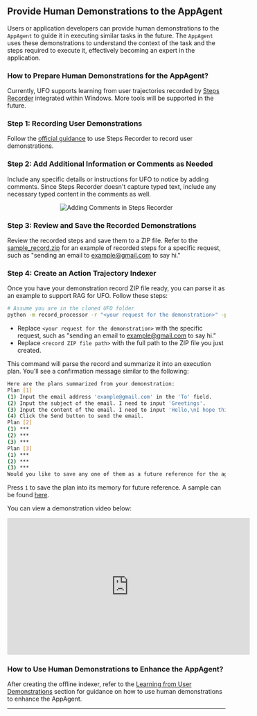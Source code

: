 ## Provide Human Demonstrations to the AppAgent

Users or application developers can provide human demonstrations to the `AppAgent` to guide it in executing similar tasks in the future. The `AppAgent` uses these demonstrations to understand the context of the task and the steps required to execute it, effectively becoming an expert in the application.

### How to Prepare Human Demonstrations for the AppAgent?

Currently, UFO supports learning from user trajectories recorded by [Steps Recorder](https://support.microsoft.com/en-us/windows/record-steps-to-reproduce-a-problem-46582a9b-620f-2e36-00c9-04e25d784e47) integrated within Windows. More tools will be supported in the future.

### Step 1: Recording User Demonstrations

Follow the [official guidance](https://support.microsoft.com/en-us/windows/record-steps-to-reproduce-a-problem-46582a9b-620f-2e36-00c9-04e25d784e47) to use Steps Recorder to record user demonstrations.

### Step 2: Add Additional Information or Comments as Needed

Include any specific details or instructions for UFO to notice by adding comments. Since Steps Recorder doesn't capture typed text, include any necessary typed content in the comments as well.

<p align="center">
    <img src="../../img/add_comment.png" alt="Adding Comments in Steps Recorder"/>
</p>


### Step 3: Review and Save the Recorded Demonstrations

Review the recorded steps and save them to a ZIP file. Refer to the [sample_record.zip](https://github.com/microsoft/UFO/blob/main/record_processor/example/sample_record.zip) for an example of recorded steps for a specific request, such as "sending an email to example@gmail.com to say hi."

### Step 4: Create an Action Trajectory Indexer

Once you have your demonstration record ZIP file ready, you can parse it as an example to support RAG for UFO. Follow these steps:

```bash
# Assume you are in the cloned UFO folder
python -m record_processor -r "<your request for the demonstration>" -p "<record ZIP file path>"
```

- Replace `<your request for the demonstration>` with the specific request, such as "sending an email to example@gmail.com to say hi."
- Replace `<record ZIP file path>` with the full path to the ZIP file you just created.

This command will parse the record and summarize it into an execution plan. You'll see a confirmation message similar to the following:

```bash
Here are the plans summarized from your demonstration:
Plan [1]
(1) Input the email address 'example@gmail.com' in the 'To' field.
(2) Input the subject of the email. I need to input 'Greetings'.
(3) Input the content of the email. I need to input 'Hello,\nI hope this message finds you well. I am writing to send you a warm greeting and to wish you a great day.\nBest regards.'
(4) Click the Send button to send the email.
Plan [2]
(1) ***
(2) ***
(3) ***
Plan [3]
(1) ***
(2) ***
(3) ***
Would you like to save any one of them as a future reference for the agent? Press [1] [2] [3] to save the corresponding plan, or press any other key to skip.
```

Press `1` to save the plan into its memory for future reference. A sample can be found [here](https://github.com/microsoft/UFO/blob/main/vectordb/demonstration/example.yaml).

You can view a demonstration video below:

<iframe width="560" height="315" src="https://github.com/yunhao0204/UFO/assets/59384816/0146f83e-1b5e-4933-8985-fe3f24ec4777" frameborder="0" allowfullscreen></iframe>

<br>

### How to Use Human Demonstrations to Enhance the AppAgent?

After creating the offline indexer, refer to the [Learning from User Demonstrations](../advanced_usage/reinforce_appagent/learning_from_demonstration.md) section for guidance on how to use human demonstrations to enhance the AppAgent.

---